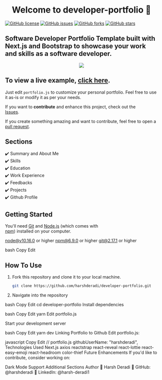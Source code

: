 <h1 align="center">Welcome to developer-portfolio 👋</h1>
<a href="https://github.com/harshderadi/developer-portfolio/blob/main/LICENSE"><img alt="GitHub license" src="https://img.shields.io/github/license/harshderadi/developer-portfolio"></a> <a href="https://github.com/harshderadi/developer-portfolio/issues"><img alt="GitHub issues" src="https://img.shields.io/github/issues/harshderadi/developer-portfolio"></a> <a href="https://github.com/harshderadi/developer-portfolio/network"><img alt="GitHub forks" src="https://img.shields.io/github/forks/harshderadi/developer-portfolio"></a> <a href="https://github.com/harshderadi/developer-portfolio/stargazers"><img alt="GitHub stars" src="https://img.shields.io/github/stars/harshderadi/developer-portfolio"></a>

## Software Developer Portfolio Template built with Next.js and Bootstrap to showcase your work and skills as a software developer.

<p align="center">
  <kbd>
    <img src="https://github.com/harshderadi/developer-portfolio/blob/master/picture.PNG"></img>
  </kbd>
</p>

## To view a live example, **[click here](https://developer-portfolio-harshderadi.vercel.app/)**.

Just edit `portfolio.js` to customize your personal portfolio. Feel free to use it as-is or modify it as per your needs.

If you want to **contribute** and enhance this project, check out the  
[Issues](https://github.com/harshderadi/developer-portfolio/issues).  

If you create something amazing and want to contribute, feel free to open a  
[pull request](https://github.com/harshderadi/developer-portfolio/pulls).

## Sections

✔️ Summary and About Me  
✔️ Skills  
✔️ Education  
✔️ Work Experience  
✔️ Feedbacks  
✔️ Projects  
✔️ Github Profile  

## Getting Started

You'll need [Git](https://git-scm.com) and [Node.js](https://nodejs.org/en/download/) (which comes with  
[npm](http://npmjs.com)) installed on your computer.  

node@v10.16.0 or higher
npm@6.9.0 or higher
git@2.17.1 or higher

bash
Copy
Edit

## How To Use

1. Fork this repository and clone it to your local machine.

   ```bash
   git clone https://github.com/harshderadi/developer-portfolio.git
2. Navigate into the repository

bash
Copy
Edit
cd developer-portfolio
Install dependencies

bash
Copy
Edit
yarn
Edit portfolio.js

Start your development server

bash
Copy
Edit
yarn dev
Linking Portfolio to Github
Edit portfolio.js:

javascript
Copy
Edit
// portfolio.js
githubUserName: "harshderadi",
Technologies Used
Next.js
axios
reactstrap
react-reveal
react-lottie
react-easy-emoji
react-headroom
color-thief
Future Enhancements
If you'd like to contribute, consider working on:

Dark Mode Support
Additional Sections
Author
👤 Harsh Deradi
🔗 GitHub: @harshderadi
🔗 LinkedIn: @harsh-deradi1
